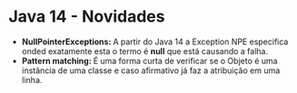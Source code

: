 # Java 14 - Novidades
- <b>NullPointerExceptions: </b> A partir do Java 14 a Exception NPE especifica onded exatamente esta o termo é <b>null</b> que está causando a falha.
- <b>Pattern matching: </b> É uma forma curta de verificar se o Objeto é uma instância de uma classe e caso afirmativo já faz a atribuição em uma linha.